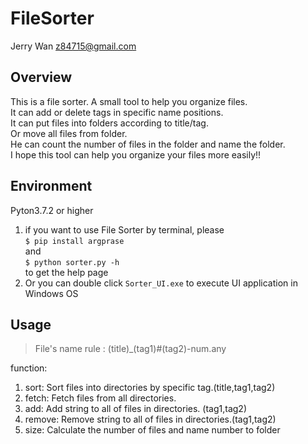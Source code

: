 # FileSorter
Jerry Wan
z84715@gmail.com

Overview
-------------
This is a file sorter. A small tool to help you organize files.  
It can add or delete tags in specific name positions.  
It can put files into folders according to title/tag.  
Or move all files from folder.  
He can count the number of files in the folder and name the folder.  
I hope this tool can help you organize your files more easily!!  

Environment
-------------
 Pyton3.7.2 or higher 
 1. if you want to use File Sorter by terminal, please  
 `$ pip install argprase`  
 and  
 `$ python sorter.py -h`  
 to get the help page
 2. Or you can double click  `Sorter_UI.exe` to execute UI application in Windows OS

Usage
-------------
>File's name rule : (title)_(tag1)#(tag2)-num.any

function:

1. sort: Sort files into directories by specific tag.(title,tag1,tag2)
2. fetch: Fetch files from all directories.
3. add: Add string to all of files in directories. (tag1,tag2)
4. remove: Remove string to all of files in directories.(tag1,tag2)
5. size: Calculate the number of files and name number to folder
